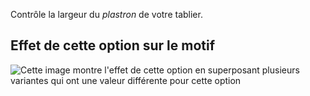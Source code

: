 Contrôle la largeur du _plastron_ de votre tablier.

## Effet de cette option sur le motif

![Cette image montre l'effet de cette option en superposant plusieurs variantes qui ont une valeur différente pour cette option](albert_bibwidth_sample.svg "Effet de cette option sur le motif")
